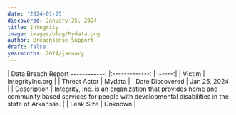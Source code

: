 ```yaml
---
date: '2024-01-25'
discovered: January 25, 2024
title: Integrity
image: images/blog/Mydata.png
author: Breachsense Support
draft: false
yearmonths: 2024/january
---
```



| Data Breach Report
------------:     |:-------------:    | :-----:|
| Victim      | IntegrityInc.org      | 
| Threat Actor      | Mydata      | 
| Date Discovered      | Jan 25, 2024      | 
| Description      | Integrity, Inc. is an organization that provides home and community based services for people with developmental disabilities in the state of Arkansas.      | 
| Leak Size      | Unknown      | 

